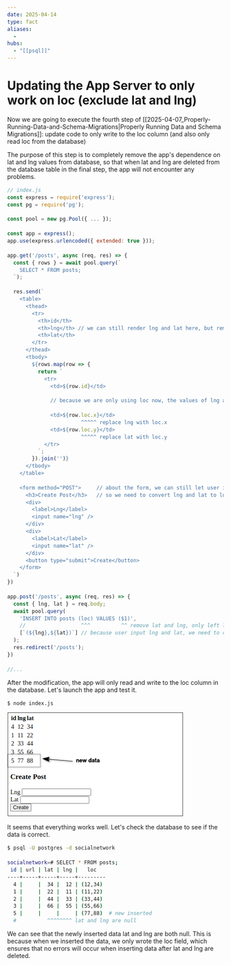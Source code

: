 ```yaml
---
date: 2025-04-14
type: fact
aliases:
  -
hubs:
  - "[[psql]]"
---
```


# Updating the App Server to only work on loc (exclude lat and lng)

Now we are going to execute the fourth step of [[2025-04-07_Properly-Running-Data-and-Schema-Migrations|Properly Running Data and Schema Migrations]]: update code to only write to the loc column (and also only read loc from the database)

The purpose of this step is to completely remove the app's dependence on lat and lng values from database, so that when lat and lng are deleted from the database table in the final step, the app will not encounter any problems.

```js
// index.js
const express = require('express');
const pg = require('pg');

const pool = new pg.Pool({ ... });

const app = express();
app.use(express.urlencoded({ extended: true }));

app.get('/posts', async (req, res) => {
  const { rows } = await pool.query(`
    SELECT * FROM posts;
  `);

  res.send(`
    <table>
      <thead>
        <tr>
          <th>id</th>
          <th>lng</th> // we can still render lng and lat here, but remember our records only have loc now
          <th>lat</th>
        </tr>
      </thead>
      <tbody>
        ${rows.map(row => {
          return `
            <tr>
              <td>${row.id}</td>

              // because we are only using loc now, the values of lng and lat come from loc

              <td>${row.loc.x}</td>
                        ^^^^^ replace lng with loc.x
              <td>${row.loc.y}</td>
                        ^^^^^ replace lat with loc.y
            </tr>
          `;
        }).join('')}
      </tbody>
    </table>

    <form method="POST">     // about the form, we can still let user input lng and lat, but there is only loc column in the database table
      <h3>Create Post</h3>   // so we need to convert lng and lat to loc before inserting into the database
      <div>
        <label>Lng</label>
        <input name="lng" />
      </div>
      <div>
        <label>Lat</label>
        <input name="lat" />
      </div>
      <button type="submit">Create</button>
    </form>
  `)
})

app.post('/posts', async (req, res) => {
  const { lng, lat } = req.body;
  await pool.query(
    'INSERT INTO posts (loc) VALUES ($1)',
    //                  ^^^          ^^ remove lat and lng, only left loc
    [`(${lng},${lat})`] // because user input lng and lat, we need to convert them to loc before inserting into the database
  );
  res.redirect('/posts');
})

//...

```

After the modification, the app will only read and write to the loc column in the database. Let's launch the app and test it.

```sh
$ node index.js
```

![test-of-step-4th-migration.png](../assets/imgs/test-of-step-4th-migration.png)


It seems that everything works well. Let's check the database to see if the data is correct.

```sh
$ psql -U postgres -d socialnetwork

socialnetwork=# SELECT * FROM posts;
 id | url | lat | lng |   loc   
----+-----+-----+-----+---------
  4 |     |  34 |  12 | (12,34)
  1 |     |  22 |  11 | (11,22)
  2 |     |  44 |  33 | (33,44)
  3 |     |  66 |  55 | (55,66)
  5 |     |     |     | (77,88)  # new inserted
  #          ^^^^^^^^ lat and lng are null
```

We can see that the newly inserted data lat and lng are both null. This is because when we inserted the data, we only wrote the loc field, which ensures that no errors will occur when inserting data after lat and lng are deleted.


